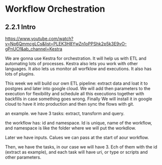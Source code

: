 # Workflow Orchestration

## 2.2.1 Intro 

https://www.youtube.com/watch?v=Np6QmmcgLCs&list=PLEK3H8YwZn1oPPShk2p5k3E9vO-gPnUCf&ab_channel=Kestra

We are gonna use Kestra for orchestration. It will help us with ETL and automating lots of processes. 
Kestra also lets you work with other languages. It also lets us monitor all worfklow and executions.
It also has lots of plugins.

This week we will build our own ETL pipeline: extract data and loat it to postgres and later into google cloud.
We will add then parameters to the execution for flexibility and schedule all this executions together with backfills in case something goes wrong. Finally We will install it in google cloud to have it into production and then sync the flows with git.

an example. 
we have 3 tasks: extract, transform and query.

the workflow has: id and namespace. Id is unique, name of the workflow, and namespace is like the folder where we will put the workdlow.

Later we have inputs. Calues we can pass at the start of aour workflow. 

Then, we have the tasks, in our case we will have 3. Ech of them with the id (extract as example), and each task will have uri, or type or scripts and other parameters.  

